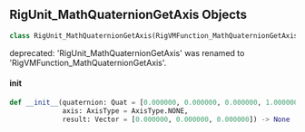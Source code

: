 ## RigUnit_MathQuaternionGetAxis Objects

```python
class RigUnit_MathQuaternionGetAxis(RigVMFunction_MathQuaternionGetAxis)
```

deprecated: 'RigUnit_MathQuaternionGetAxis' was renamed to 'RigVMFunction_MathQuaternionGetAxis'.

<a id="unreal.RigUnit_MathQuaternionGetAxis.__init__"></a>

#### __init__

```python
def __init__(quaternion: Quat = [0.000000, 0.000000, 0.000000, 1.000000],
             axis: AxisType = AxisType.NONE,
             result: Vector = [0.000000, 0.000000, 0.000000]) -> None
```

<a id="unreal.RigVMFunction_MathQuaternionSwingTwist"></a>
